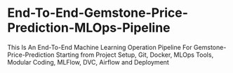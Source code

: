 # End-To-End-Gemstone-Price-Prediction-MLOps-Pipeline
This Is An End-To-End Machine Learning Operation Pipeline For Gemstone-Price-Prediction Starting from Project Setup, Git, Docker, MLOps Tools, Modular Coding, MLFlow, DVC, Airflow and Deployment
